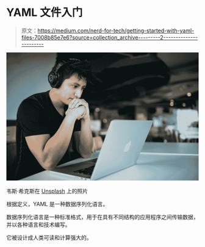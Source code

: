 # YAML 文件入门

> 原文：<https://medium.com/nerd-for-tech/getting-started-with-yaml-files-7008b85e7e6?source=collection_archive---------2----------------------->

![](img/9411893dda3160f59af582c196271268.png)

韦斯·希克斯在 [Unsplash](https://unsplash.com?utm_source=medium&utm_medium=referral) 上的照片

根据定义，YAML 是一种数据序列化语言。

数据序列化语言是一种标准格式，用于在具有不同结构的应用程序之间传输数据，并以各种语言和技术编写。

它被设计成人类可读和计算强大的。